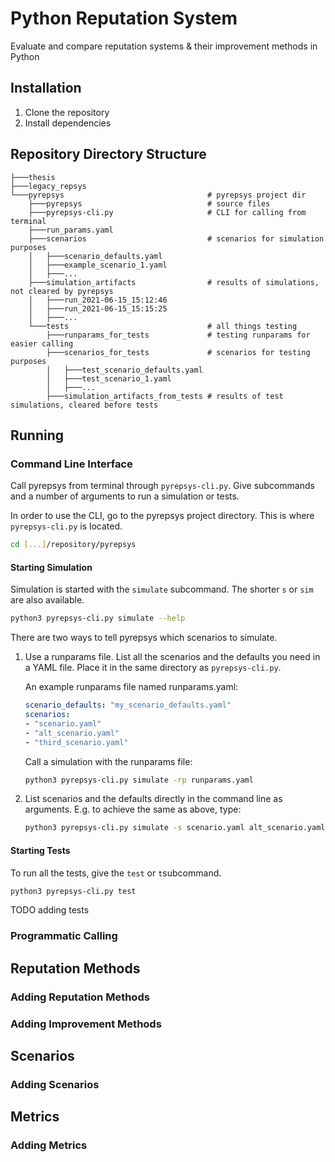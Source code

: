 # Python Reputation System

Evaluate and compare reputation systems & their improvement methods in Python

## Installation

1. Clone the repository
2. Install dependencies

## Repository Directory Structure
```
├───thesis
├───legacy_repsys
└───pyrepsys                                # pyrepsys project dir
    ├───pyrepsys                            # source files
    ├───pyrepsys-cli.py                     # CLI for calling from terminal
    ├───run_params.yaml
    ├───scenarios                           # scenarios for simulation purposes
    │   ├───scenario_defaults.yaml
    │   ├───example_scenario_1.yaml
    │   ├───...
    ├───simulation_artifacts                # results of simulations, not cleared by pyrepsys
    │   ├───run_2021-06-15_15:12:46
    │   ├───run_2021-06-15_15:15:25
    │   ├───...
    └───tests                               # all things testing
        ├───runparams_for_tests             # testing runparams for easier calling
        ├───scenarios_for_tests             # scenarios for testing purposes
        │   ├───test_scenario_defaults.yaml
        │   ├───test_scenario_1.yaml
        │   ├───...
        ├───simulation_artifacts_from_tests # results of test simulations, cleared before tests
```

## Running

### Command Line Interface

Call pyrepsys from terminal through `pyrepsys-cli.py`. Give subcommands and a number of arguments to run a simulation or tests.

In order to use the CLI, go to the pyrepsys project directory. This is  where `pyrepsys-cli.py` is located.

```bash
cd [...]/repository/pyrepsys
```
#### Starting Simulation
Simulation is started with the `simulate` subcommand. The shorter `s` or `sim` are also available.

```bash
python3 pyrepsys-cli.py simulate --help
```

There are two ways to tell pyrepsys which scenarios to simulate.

1. Use a runparams file. List all the scenarios and the defaults you need in a YAML file. Place it in the same directory as `pyrepsys-cli.py`. 

    An example runparams file named runparams.yaml:
    
    ```yaml
    scenario_defaults: "my_scenario_defaults.yaml"
    scenarios:
    - "scenario.yaml"
    - "alt_scenario.yaml"
    - "third_scenario.yaml"
    ```
    
    Call a simulation with the runparams file:
    
    ```bash
    python3 pyrepsys-cli.py simulate -rp runparams.yaml
    ```
2. List scenarios and the defaults directly in the command line as arguments. E.g. to achieve the same as above, type:

    ```bash
    python3 pyrepsys-cli.py simulate -s scenario.yaml alt_scenario.yaml third_scenario.yaml -d my_scenario_defaults.yaml
    ```

#### Starting Tests
To run all the tests, give the `test` or `t`subcommand.

```bash
python3 pyrepsys-cli.py test
```

TODO adding tests

### Programmatic Calling

## Reputation Methods
### Adding Reputation Methods
### Adding Improvement Methods

## Scenarios
### Adding Scenarios

## Metrics
### Adding Metrics
